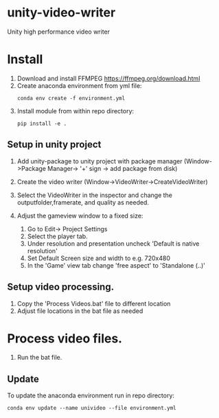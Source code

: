# unity-video-writer
Unity high performance video writer

# Install
1. Download and install FFMPEG https://ffmpeg.org/download.html
1. Create anaconda environment from yml file:
    ```
    conda env create -f environment.yml
    ``` 
1. Install module from within repo directory:
    ```
    pip install -e .
    ```
## Setup in unity project
1. Add unity-package to unity project with package manager (Window->Package Manager-> '+' sign -> add package from disk)
1. Create the video writer (Window->VideoWriter->CreateVideoWriter)
1. Select the VideoWriter in the inspector and change the outputfolder,framerate, and quality as needed.
1. Adjust the gameview window to a fixed size:

    1. Go to Edit-> Project Settings
    1. Select the player tab.
    1. Under resolution and presentation uncheck 'Default is native resolution'
    1. Set Default Screen size and width to e.g. 720x480
    1. In the 'Game' view tab change 'free aspect' to 'Standalone (..)'

## Setup video processing.
1. Copy the 'Process Videos.bat' file to different location
1. Adjust file locations in the bat file as needed

# Process video files.
1. Run the bat file.

## Update
To update the anaconda environment run in repo directory:
```
conda env update --name univideo --file environment.yml
```